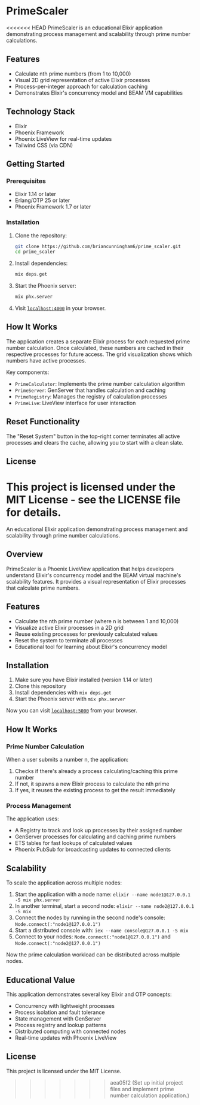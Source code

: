 # PrimeScaler

<<<<<<< HEAD
PrimeScaler is an educational Elixir application demonstrating process management and scalability through prime number calculations.

## Features

- Calculate nth prime numbers (from 1 to 10,000)
- Visual 2D grid representation of active Elixir processes
- Process-per-integer approach for calculation caching
- Demonstrates Elixir's concurrency model and BEAM VM capabilities

## Technology Stack

- Elixir
- Phoenix Framework
- Phoenix LiveView for real-time updates
- Tailwind CSS (via CDN)

## Getting Started

### Prerequisites

- Elixir 1.14 or later
- Erlang/OTP 25 or later
- Phoenix Framework 1.7 or later

### Installation

1. Clone the repository:
   ```bash
   git clone https://github.com/briancunningham6/prime_scaler.git
   cd prime_scaler
   ```

2. Install dependencies:
   ```bash
   mix deps.get
   ```

3. Start the Phoenix server:
   ```bash
   mix phx.server
   ```

4. Visit [`localhost:4000`](http://localhost:4000) in your browser.

## How It Works

The application creates a separate Elixir process for each requested prime number calculation. Once calculated, these numbers are cached in their respective processes for future access. The grid visualization shows which numbers have active processes.

Key components:
- `PrimeCalculator`: Implements the prime number calculation algorithm
- `PrimeServer`: GenServer that handles calculation and caching
- `PrimeRegistry`: Manages the registry of calculation processes
- `PrimeLive`: LiveView interface for user interaction

## Reset Functionality

The "Reset System" button in the top-right corner terminates all active processes and clears the cache, allowing you to start with a clean slate.

## License

This project is licensed under the MIT License - see the LICENSE file for details.
=======
An educational Elixir application demonstrating process management and scalability through prime number calculations.

## Overview

PrimeScaler is a Phoenix LiveView application that helps developers understand Elixir's concurrency model and the BEAM virtual machine's scalability features. It provides a visual representation of Elixir processes that calculate prime numbers.

## Features

- Calculate the nth prime number (where n is between 1 and 10,000)
- Visualize active Elixir processes in a 2D grid
- Reuse existing processes for previously calculated values
- Reset the system to terminate all processes
- Educational tool for learning about Elixir's concurrency model

## Installation

1. Make sure you have Elixir installed (version 1.14 or later)
2. Clone this repository
3. Install dependencies with `mix deps.get`
4. Start the Phoenix server with `mix phx.server`

Now you can visit [`localhost:5000`](http://localhost:5000) from your browser.

## How It Works

### Prime Number Calculation

When a user submits a number n, the application:

1. Checks if there's already a process calculating/caching this prime number
2. If not, it spawns a new Elixir process to calculate the nth prime
3. If yes, it reuses the existing process to get the result immediately

### Process Management

The application uses:

- A Registry to track and look up processes by their assigned number
- GenServer processes for calculating and caching prime numbers
- ETS tables for fast lookups of calculated values
- Phoenix PubSub for broadcasting updates to connected clients

## Scalability

To scale the application across multiple nodes:

1. Start the application with a node name: `elixir --name node1@127.0.0.1 -S mix phx.server`
2. In another terminal, start a second node: `elixir --name node2@127.0.0.1 -S mix`
3. Connect the nodes by running in the second node's console: `Node.connect(:"node1@127.0.0.1")`
4. Start a distributed console with: `iex --name console@127.0.0.1 -S mix`
5. Connect to your nodes: `Node.connect(:"node1@127.0.0.1")` and `Node.connect(:"node2@127.0.0.1")`

Now the prime calculation workload can be distributed across multiple nodes.

## Educational Value

This application demonstrates several key Elixir and OTP concepts:

- Concurrency with lightweight processes
- Process isolation and fault tolerance
- State management with GenServer
- Process registry and lookup patterns
- Distributed computing with connected nodes
- Real-time updates with Phoenix LiveView

## License

This project is licensed under the MIT License.
>>>>>>> aea05f2 (Set up initial project files and implement prime number calculation application.)
